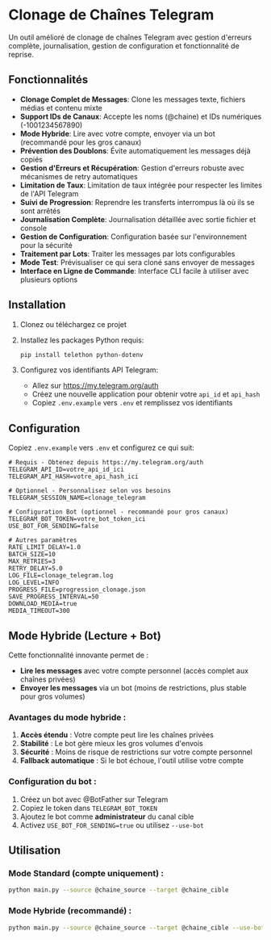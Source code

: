 # Clonage de Chaînes Telegram

Un outil amélioré de clonage de chaînes Telegram avec gestion d'erreurs complète, journalisation, gestion de configuration et fonctionnalité de reprise.

## Fonctionnalités

- **Clonage Complet de Messages**: Clone les messages texte, fichiers médias et contenu mixte
- **Support IDs de Canaux**: Accepte les noms (@chaine) et IDs numériques (-1001234567890)
- **Mode Hybride**: Lire avec votre compte, envoyer via un bot (recommandé pour les gros canaux)
- **Prévention des Doublons**: Évite automatiquement les messages déjà copiés
- **Gestion d'Erreurs et Récupération**: Gestion d'erreurs robuste avec mécanismes de retry automatiques
- **Limitation de Taux**: Limitation de taux intégrée pour respecter les limites de l'API Telegram
- **Suivi de Progression**: Reprendre les transferts interrompus là où ils se sont arrêtés
- **Journalisation Complète**: Journalisation détaillée avec sortie fichier et console
- **Gestion de Configuration**: Configuration basée sur l'environnement pour la sécurité
- **Traitement par Lots**: Traiter les messages par lots configurables
- **Mode Test**: Prévisualiser ce qui sera cloné sans envoyer de messages
- **Interface en Ligne de Commande**: Interface CLI facile à utiliser avec plusieurs options

## Installation

1. Clonez ou téléchargez ce projet
2. Installez les packages Python requis:
   ```bash
   pip install telethon python-dotenv
   ```

3. Configurez vos identifiants API Telegram:
   - Allez sur https://my.telegram.org/auth
   - Créez une nouvelle application pour obtenir votre `api_id` et `api_hash`
   - Copiez `.env.example` vers `.env` et remplissez vos identifiants

## Configuration

Copiez `.env.example` vers `.env` et configurez ce qui suit:

```env
# Requis - Obtenez depuis https://my.telegram.org/auth
TELEGRAM_API_ID=votre_api_id_ici
TELEGRAM_API_HASH=votre_api_hash_ici

# Optionnel - Personnalisez selon vos besoins
TELEGRAM_SESSION_NAME=clonage_telegram

# Configuration Bot (optionnel - recommandé pour gros canaux)
TELEGRAM_BOT_TOKEN=votre_bot_token_ici
USE_BOT_FOR_SENDING=false

# Autres paramètres
RATE_LIMIT_DELAY=1.0
BATCH_SIZE=10
MAX_RETRIES=3
RETRY_DELAY=5.0
LOG_FILE=clonage_telegram.log
LOG_LEVEL=INFO
PROGRESS_FILE=progression_clonage.json
SAVE_PROGRESS_INTERVAL=50
DOWNLOAD_MEDIA=true
MEDIA_TIMEOUT=300
```

## Mode Hybride (Lecture + Bot)

Cette fonctionnalité innovante permet de :
- **Lire les messages** avec votre compte personnel (accès complet aux chaînes privées)
- **Envoyer les messages** via un bot (moins de restrictions, plus stable pour gros volumes)

### Avantages du mode hybride :
1. **Accès étendu** : Votre compte peut lire les chaînes privées
2. **Stabilité** : Le bot gère mieux les gros volumes d'envois
3. **Sécurité** : Moins de risque de restrictions sur votre compte personnel
4. **Fallback automatique** : Si le bot échoue, l'outil utilise votre compte

### Configuration du bot :
1. Créez un bot avec @BotFather sur Telegram
2. Copiez le token dans `TELEGRAM_BOT_TOKEN`
3. Ajoutez le bot comme **administrateur** du canal cible
4. Activez `USE_BOT_FOR_SENDING=true` ou utilisez `--use-bot`

## Utilisation

### Mode Standard (compte uniquement) :
```bash
python main.py --source @chaine_source --target @chaine_cible
```

### Mode Hybride (recommandé) :
```bash
python main.py --source @chaine_source --target @chaine_cible --use-bot
